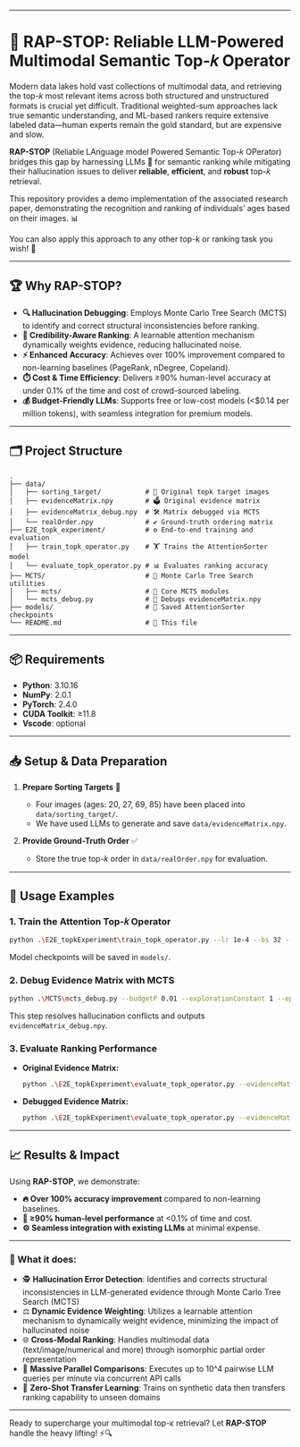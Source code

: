 ------

# 🚀 RAP-STOP: Reliable LLM-Powered Multimodal Semantic Top-𝑘 Operator

Modern data lakes hold vast collections of multimodal data, and retrieving the top-𝑘 most relevant items across both structured and unstructured formats is crucial yet difficult. Traditional weighted-sum approaches lack true semantic understanding, and ML-based rankers require extensive labeled data—human experts remain the gold standard, but are expensive and slow.

**RAP-STOP** (Reliable LAnguage model Powered Semantic Top-𝑘 OPerator) bridges this gap by harnessing LLMs 🤖 for semantic ranking while mitigating their hallucination issues to deliver **reliable**, **efficient**, and **robust** top-𝑘 retrieval.

This repository provides a demo implementation of the associated research paper, demonstrating the recognition and ranking of individuals’ ages based on their images. 📊

You can also apply this approach to any other top-k or ranking task you wish! 🎉

------

## 🏆 Why RAP-STOP?

- **🔍 Hallucination Debugging**: Employs Monte Carlo Tree Search (MCTS) to identify and correct structural inconsistencies before ranking.
- **🎯 Credibility-Aware Ranking**: A learnable attention mechanism dynamically weights evidence, reducing hallucinated noise.
- **⚡ Enhanced Accuracy**: Achieves over 100% improvement compared to non-learning baselines (PageRank, nDegree, Copeland).
- **⏱️ Cost & Time Efficiency**: Delivers ≥90% human-level accuracy at under 0.1% of the time and cost of crowd-sourced labeling.
- **💰 Budget-Friendly LLMs**: Supports free or low-cost models (<$0.14 per million tokens), with seamless integration for premium models.


------

## 🗂️ Project Structure

```
.
├── data/
│   ├── sorting_target/           # 📸 Original topk target images
│   ├── evidenceMatrix.npy        # 🗳️ Original evidence matrix
│   ├── evidenceMatrix_debug.npy  # 🛠️ Matrix debugged via MCTS
│   └── realOrder.npy             # ✔️ Ground-truth ordering matrix
├── E2E_topk_experiment/          # ⚙️ End-to-end training and evaluation
│   ├── train_topk_operator.py    # 🏋️ Trains the AttentionSorter model
│   └── evaluate_topk_operator.py # 📊 Evaluates ranking accuracy
├── MCTS/                         # 🌲 Monte Carlo Tree Search utilities
│   ├── mcts/                     # 🧩 Core MCTS modules
│   └── mcts_debug.py             # 🔧 Debugs evidenceMatrix.npy
├── models/                       # 🧠 Saved AttentionSorter checkpoints
└── README.md                     # 📖 This file
```

------

## 📦 Requirements

- **Python**: 3.10.16
- **NumPy**: 2.0.1
- **PyTorch**: 2.4.0
- **CUDA Toolkit**: ≥11.8
- **Vscode**: optional

------

## 📥 Setup & Data Preparation

1. **Prepare Sorting Targets** 🤳
   - Four images (ages: 20, 27, 69, 85) have been placed into `data/sorting_target/`.
   - We have used LLMs to generate and save `data/evidenceMatrix.npy`.

2. **Provide Ground-Truth Order** ✅
   - Store the true top-𝑘 order in `data/realOrder.npy` for evaluation.

------

## 🧪 Usage Examples

### 1. Train the Attention Top‑𝑘 Operator
```bash
python .\E2E_topkExperiment\train_topk_operator.py --lr 1e-4 --bs 32 --trainEpochs 100
```
Model checkpoints will be saved in `models/`.

### 2. Debug Evidence Matrix with MCTS
```bash
python .\MCTS\mcts_debug.py --budgetP 0.01 --explorationConstant 1 --epsilon 1e-5 --evidenceLoadPath evidenceMatrix.npy --savePath evidenceMatrix_debug.npy
```
This step resolves hallucination conflicts and outputs `evidenceMatrix_debug.npy`.

### 3. Evaluate Ranking Performance

- **Original Evidence Matrix:**
    ```bash
    python .\E2E_topkExperiment\evaluate_topk_operator.py --evidenceMatrix evidenceMatrix.npy --realOrder realOrder.npy --lr 1e-4 --bs 32 --model_path Visual_K9_M16_N5000_bs32_lr0.0001.pt --result_path evalResult.csv
    ```

- **Debugged Evidence Matrix:**
    ```bash
    python .\E2E_topkExperiment\evaluate_topk_operator.py --evidenceMatrix evidenceMatrix_debug.npy --realOrder realOrder.npy --lr 1e-4 --bs 32 --model_path Visual_K9_M16_N5000_bs32_lr0.0001.pt --result_path evalResult_debug.csv
    ```

------

## 📈 Results & Impact

Using **RAP-STOP**, we demonstrate:
- **🔥 Over 100% accuracy improvement** compared to non-learning baselines.
- **💪 ≥90% human-level performance** at <0.1% of time and cost.
- **⚙️ Seamless integration with existing LLMs** at minimal expense.

------

### 🧙 What it does:

- 🕵️ **Hallucination Error Detection**: Identifies and corrects structural inconsistencies in LLM-generated evidence through Monte Carlo Tree Search (MCTS)
- ⚖️ **Dynamic Evidence Weighting**: Utilizes a learnable attention mechanism to dynamically weight evidence, minimizing the impact of hallucinated noise
- 🌐 **Cross-Modal Ranking**: Handles multimodal data (text/image/numerical and more) through isomorphic partial order representation
- 🚀 **Massive Parallel Comparisons**: Executes up to 10^4 pairwise LLM queries per minute via concurrent API calls
- 🧠 **Zero-Shot Transfer Learning**: Trains on synthetic data then transfers ranking capability to unseen domains


------
Ready to supercharge your multimodal top-κ retrieval? Let **RAP-STOP** handle the heavy lifting! ⚡🔍